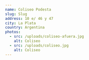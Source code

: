 ```yaml
---
name: Coliseo Podesta
slug: Slug
address: 10 e/ 46 y 47
city: La Plata
country: Argentina
photos:
  - src: /uploads/coliseo-afuera.jpg
    alt: Coliseo
  - src: /uploads/coliseo.jpg
    alt: Coliseo
---
```

